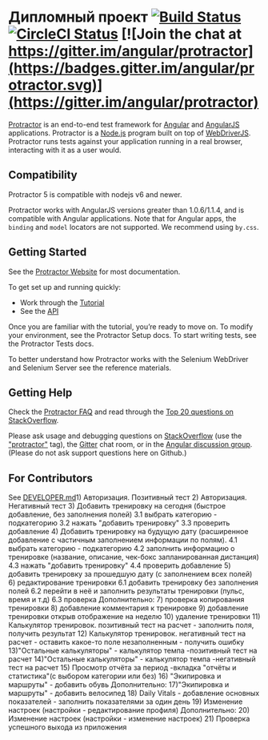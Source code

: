 Дипломный проект  [![Build Status](https://travis-ci.org/angular/protractor.svg?branch=master)](https://travis-ci.org/angular/protractor) [![CircleCI Status](https://circleci.com/gh/angular/protractor.svg?style=shield)](https://circleci.com/gh/angular/protractor) [![Join the chat at https://gitter.im/angular/protractor](https://badges.gitter.im/angular/protractor.svg)](https://gitter.im/angular/protractor)
==========

[Protractor](http://angular.github.io/protractor) is an end-to-end test framework for [Angular](http://angular.io/) and [AngularJS](http://angularjs.org) applications. Protractor is a [Node.js](http://nodejs.org/) program built on top of [WebDriverJS](https://github.com/SeleniumHQ/selenium/wiki/WebDriverJs). Protractor runs tests against your application running in a real browser, interacting with it as a user would.

Compatibility
-------------

Protractor 5 is compatible with nodejs v6 and newer.

Protractor works with AngularJS versions greater than 1.0.6/1.1.4, and is compatible with Angular applications. Note that for Angular apps, the `binding` and `model` locators are not supported. We recommend using `by.css`.


Getting Started
---------------
See the [Protractor Website](http://www.protractortest.org) for most documentation.

To get set up and running quickly:
- Work through the [Tutorial](http://www.protractortest.org/#/tutorial)
- See the [API](http://www.protractortest.org/#/api)

Once you are familiar with the tutorial, you’re ready to move on. To modify your environment, see the Protractor Setup docs. To start writing tests, see the Protractor Tests docs.

To better understand how Protractor works with the Selenium WebDriver and Selenium Server see the reference materials.


Getting Help
------------

Check the [Protractor FAQ](https://github.com/angular/protractor/blob/master/docs/faq.md) and read through the [Top 20 questions on StackOverflow](http://stackoverflow.com/questions/tagged/protractor?sort=votes&pageSize=20).

Please ask usage and debugging questions on [StackOverflow](http://stackoverflow.com/questions/tagged/protractor) (use the ["protractor"](http://stackoverflow.com/questions/ask?tags=protractor) tag), the [Gitter](https://gitter.im/angular/protractor) chat room, or in the [Angular discussion group](https://groups.google.com/forum/?fromgroups#!forum/angular). (Please do not ask support questions here on Github.)


For Contributors
----------------
See [DEVELOPER.md](https://github.com/angular/protractor/blob/master/DEVELOPER.md)1) Авторизация. Позитивный тест
2) Авторизация. Негативный тест
3) Добавить тренировку на сегодня (быстрое добавление, без заполнения полей)
    3.1 выбрать категорию - подкатегорию
    3.2 нажать "добавить тренировку"
    3.3 проверить добавление
4) Добавить тренировку на будущую дату (расширенное добавление с частичным заполнением информации по полям).
    4.1 выбрать категорию - подкатегорию
    4.2 заполнить информацию о тренировке (название, описание, чек-бокс запланированная дистанция)
    4.3 нажать "добавить тренировку"
    4.4 проверить добавление
5) добавить тренировку за прошедшую дату (с заполнением всех полей)
6) редактирование тренировки
    6.1 добавить тренировку без заполнения полей
    6.2 перейти в неё и заполнить результаты тренировки (пульс, время и т.д)
    6.3 проверка
Дополнительно:
7) проверка копирования тренировки
8) добавление комментария к тренировке
9) добавление тренировки открыв отображение на неделю
10) удаление тренировки
11) Калькулятор тренировок. позитивный тест на расчет - заполнить поля, получить результат
12) Калькулятор тренировок. негативный тест на расчет - оставить какое-то поле незаполненным - получить ошибку
13)"Остальные калькуляторы" - калькулятор темпа -позитивный тест на расчет
14)"Остальные калькуляторы" - калькулятор темпа -негативный тест на расчет
15) Просмотр отчёта за период -вкладка "отчёты и статистика"(с выбором категории или без)
16) "Экипировка и маршруты" - добавить обувь
Дополнительно:
   17)"Экипировка и маршруты" - добавить велосипед
18) Daily Vitals - добавление основных показателей - заполнить показателями за один день
19) Изменение настроек (настройки - редактирование профиля)
Дополнительно:
20)  Изменение настроек (настройки - изменение настроек)
21) Проверка успешного выхода из приложения